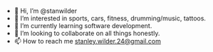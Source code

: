- 👋 Hi, I’m @stanwilder
- 👀 I’m interested in sports, cars, fitness, drumming/music, tattoos. 
- 🌱 I’m currently learning software development. 
- 💞️ I’m looking to collaborate on all things honestly. 
- 📫 How to reach me stanley.wilder.24@gmail.com

<!---
stanwilder/stanwilder is a ✨ special ✨ repository because its `README.md` (this file) appears on your GitHub profile.
You can click the Preview link to take a look at your changes.
--->
